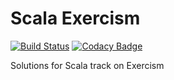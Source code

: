 # Scala Exercism
[![Build Status](https://travis-ci.com/tqa236/scala_exercism.svg?branch=master)](https://travis-ci.com/tqa236/scala_exercism)
[![Codacy Badge](https://api.codacy.com/project/badge/Grade/06aa4545294745b28416e4b319ca6c77)](https://www.codacy.com/app/tqa236/scala_exercism?utm_source=github.com&amp;utm_medium=referral&amp;utm_content=tqa236/scala_exercism&amp;utm_campaign=Badge_Grade)

Solutions for Scala track on Exercism

